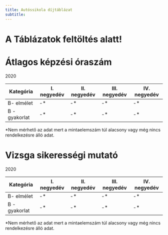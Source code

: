 ```yaml
---
title: Autóssikola díjtáblázat
subtitle: 
---
```


# A Táblázatok feltöltés alatt!

# Átlagos képzési óraszám

2020

| Kategória |I. negyedév | II. negyedév | III. negyedév | IV. negyedév |
| ----------|------------|--------------|---------------|--------------|
| B- elmélet | -*        | -*           |-*             |-*            |
| B - gyakorlat | -*     | -*           |-*             |-*            |

 *Nem mérhető az adat mert a mintaelemszám túl alacsony vagy még nincs rendelkezésre álló adat.

# Vizsga sikerességi mutató

2020

| Kategória |I. negyedév | II. negyedév | III. negyedév | IV. negyedév |
| ----------|------------|--------------|---------------|--------------|
| B- elmélet | -*        | -*           |-*             |-*            |
| B - gyakorlat | -*     | -*           |-*             |-*            |

*Nem mérhető az adat mert a mintaelemszám túl alacsony vagy még nincs rendelkezésre álló adat.